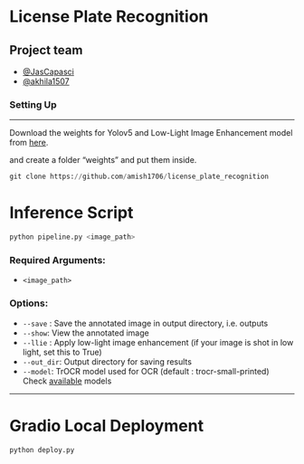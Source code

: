 # License Plate Recognition

## Project team
- [@JasCapasci](https://github.com/JasCapasci)
- [@akhila1507](https://github.com/akhila1507)

### Setting Up

---

Download the weights for Yolov5 and Low-Light Image Enhancement model from [here](https://drive.google.com/drive/folders/1DjcsQ3I0oPs1bIMyb5rX4W8N4skG_gXm?usp=sharing).

and create a folder “weights” and put them inside.

```python
git clone https://github.com/amish1706/license_plate_recognition
```

# Inference Script

```python
python pipeline.py <image_path>
```

### Required Arguments:

- `<image_path>`

### Options:

- `--save` : Save the annotated image in output directory, i.e. outputs
- `--show`: View the annotated image
- `--llie` : Apply low-light image enhancement (if your image is shot in low light, set this to True)
- `--out_dir`: Output directory for saving results
- `--model`: TrOCR model used for OCR (default : trocr-small-printed) Check [available](https://huggingface.co/models?search=troc) models

---
# Gradio Local Deployment

```python
python deploy.py
```
